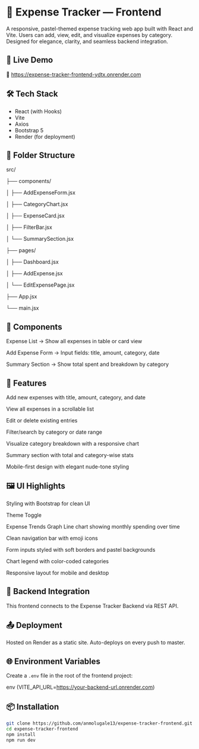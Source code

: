 # 💸 Expense Tracker — Frontend

A responsive, pastel-themed expense tracking web app built with React and Vite. Users can add, view, edit, and visualize expenses by category. Designed for elegance, clarity, and seamless backend integration.

## 🚀 Live Demo

🔗 https://expense-tracker-frontend-ydtx.onrender.com


## 🛠️ Tech Stack

- React (with Hooks)
- Vite
- Axios
- Bootstrap 5
- Render (for deployment)


## 📁 Folder Structure
src/ 

├── components/ 

│  ├── AddExpenseForm.jsx

│  ├── CategoryChart.jsx

│  ├── ExpenseCard.jsx 

│  ├── FilterBar.jsx 

│ └── SummarySection.jsx

├── pages/

│  ├── Dashboard.jsx 

│  ├── AddExpense.jsx 

│  └── EditExpensePage.jsx 

├── App.jsx 

└── main.jsx


## 🧪 Components

Expense List → Show all expenses in table or card view

Add Expense Form → Input fields: title, amount, category, date

Summary Section → Show total spent and breakdown by category


## 🧪 Features

Add new expenses with title, amount, category, and date

View all expenses in a scrollable list

Edit or delete existing entries

Filter/search by category or date range

Visualize category breakdown with a responsive chart

Summary section with total and category-wise stats

Mobile-first design with elegant nude-tone styling


## 🖼️ UI Highlights

Styling with Bootstrap for clean UI

Theme Toggle

Expense Trends Graph Line chart showing monthly spending over time

Clean navigation bar with emoji icons

Form inputs styled with soft borders and pastel backgrounds

Chart legend with color-coded categories

Responsive layout for mobile and desktop



## 🧩 Backend Integration

This frontend connects to the Expense Tracker Backend via REST API.



## 📤 Deployment

Hosted on Render as a static site. Auto-deploys on every push to master.




## 🌐 Environment Variables

Create a `.env` file in the root of the frontend project:

env
(VITE_API_URL=https://your-backend-url.onrender.com)


## 📦 Installation

```bash
git clone https://github.com/anmolugale13/expense-tracker-frontend.git
cd expense-tracker-frontend
npm install
npm run dev



